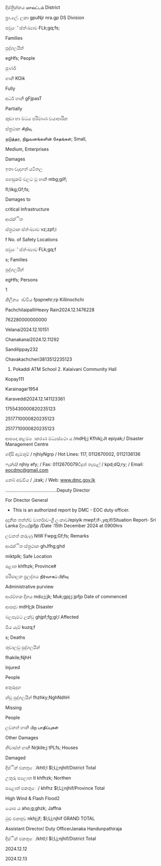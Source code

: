 දිස්ත්‍රික්කය மாவட்டம் District

ප්‍රා.ලේ. ලකා gpuNjr nra.gp DS Division

පවුේ ස්ත්‍ංඛ්‍යාව FLk;gq;fs;

Families

පුද්ගලයින්

egHfs; People

පූර්ණ

හානි KOik

Fully

අර්ධ හානි gFjpasT

Partially

කුඩා හා මධය පරිමාණ වයාපාරික

ස්ත්‍රථාන சிறிய,

நடுத்தர, நிறுவனங்களின் சேதங்கள்; Small,

Medium, Enterprises

Damages

ඉතා වැදගත් යටිතල

පහසුකම් වලට වූ හානි mbg;gilf;

fl;likg;Gf;fs;

Damages to

critical Infrastructure

ආරක්ිත

ස්ත්‍රථාන ස්ත්‍ංඛ්‍යාව vz;zpf;i

f No. of Safety Locations

පවුේ ස්ත්‍ංඛ්‍යාව FLk;gq;f

s; Families

පුද්ගලයින්

egHfs; Persons

1

කිලින ොච්චිය fpspnehr;rp Killinochchi

PachchilaipalliHeavy Rain2024.12.1476228

762280000000000

Velanai2024.12.10151

Chanakanai2024.12.11292

Sandilippay232

Chavakachcheri3813512235123

1. Pokaddi ATM School 2. Kalaivani Community Hall

Kopay111

Karainagar1954

Karaveddi2024.12.141123361

1755430000820235123

2517710000820235123

2517710000820235123

ආපදො කළම ොකරණ මධ්‍යස්ථො ය /mdHj;j Kfhikj;Jt epiyak;/ Disaster Management Centre

හදිසි ඇමතුම් / njhiyNgrp / Hot Lines: 117, 0112670002, 0112136136

ෆැක්ස්/ njhiy efy; / Fax: 0112670079විදුත් තැපැල් / kpd;dQ;ry; / Email: eocdmc@gmail.com

නෙබ් අඩවිය / ,izak; / Web: www.dmc.gov.lk

….....................................Deputy Director

For Director General

* This is an authorized report by DMC - EOC duty officer.

දදනික තත්ත්ව වාර්තාව-ශ්‍රී ලංකාව/epiyik mwpf;if-,yq;if/Situation Report- Sri Lanka දිනය/jpfjp /Date :15th December 2024 at 0900hrs

ලවනත් කරුණු NtW Fwpg;Gf;fs; Remarks

ආරක්ිත ස්ත්‍රථාන ghJfhg;ghd

miktplk; Safe Location

පළාත khfhzk; Province#

පරිපාලන ප්‍රලද්ශය நிர்வாகப் பிரிவு

Administrative purview

ආරම්භක දිනය mdu;j;jk; Muk;gpj;j jpfjp Date of commenced

ආපදාව mdHj;jk Disaster

බලපෑමට ලක්වු ghjpf;fg;gl;l Affected

මිය යෑම් kuzq;f

s; Deaths

තුවාලවු පුද්ගලයින්

fhakile;NjhH

Injured

People

අතුරුදහ

න්වූ පුද්ගලයින් fhzhky;NghNdhH

Missing

People

ලවනත් හානි பிற பாதிப்புகள்

Other Damages

නිවාස්ත්‍ හානි Nrjkile;j tPLfs; Houses

Damaged

දිස්ික් එකතුෙ/khtl;l $l;Lj;njhif/District Total

උතුරු පලොත tl khfhzk; Northen

පළොත් ඵකතුෙ/ khfhz $l;Lj;njhif/Province Total

High Wind & Flash Flood2

යොප ය aho;g;ghzk; Jaffna

මුළු එකතුව nkhj;jf; $l;Lj;njhif GRAND TOTAL

Assistant Director/ Duty OfficerJanaka Handunpathiraja

දිස්ික් එකතුෙ/khtl;l $l;Lj;njhif/District Total

2024.12.12

2024.12.13